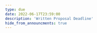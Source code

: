 ```yaml
---
type: due
date: 2022-06-17T23:59:00
description: 'Written Proposal Deadline'
hide_from_announcments: true
---
```

